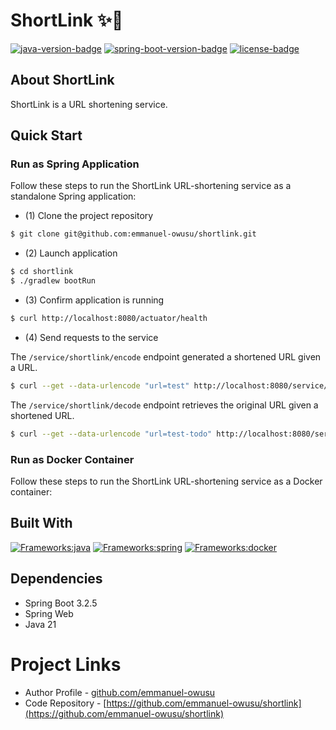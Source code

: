 # ShortLink ✨🔗
[![java-version-badge](https://img.shields.io/badge/Java-21-blue)](https://www.oracle.com/java/technologies/downloads/#java21)
[![spring-boot-version-badge](https://img.shields.io/badge/Spring_Boot-3.2.5-yellow)](https://spring.io/projects/spring-boot)
[![license-badge](https://img.shields.io/badge/License-MIT-green)](LICENSE)

## About ShortLink
ShortLink is a URL shortening service.

## Quick Start

### Run as Spring Application
Follow these steps to run the ShortLink URL-shortening service as a standalone Spring application:

* (1) Clone the project repository
```zsh
$ git clone git@github.com:emmanuel-owusu/shortlink.git
```
* (2) Launch application

```zsh
$ cd shortlink
$ ./gradlew bootRun
```
* (3) Confirm application is running
```zsh
$ curl http://localhost:8080/actuator/health
```
* (4) Send requests to the service

The `/service/shortlink/encode` endpoint generated a shortened URL given a URL.
```zsh
$ curl --get --data-urlencode "url=test" http://localhost:8080/service/shortlink/encode # TODO - use query param example from final application output
```



The `/service/shortlink/decode` endpoint retrieves the original URL given a shortened URL.

```zsh
$ curl --get --data-urlencode "url=test-todo" http://localhost:8080/service/shortlink/decode
```

### Run as Docker Container
Follow these steps to run the ShortLink URL-shortening service as a Docker container:

## Built With
[![Frameworks:java](https://skillicons.dev/icons?i=java)](https://www.oracle.com/java/)
[![Frameworks:spring](https://skillicons.dev/icons?i=spring)](https://spring.io/)
[![Frameworks:docker](https://skillicons.dev/icons?i=docker)](https://www.docker.com/)

## Dependencies
* Spring Boot 3.2.5
* Spring Web
* Java 21

# Project Links
* Author Profile - [github.com/emmanuel-owusu](https://github.com/emmanuel-owusu)
* Code Repository - [https://github.com/emmanuel-owusu/shortlink](https://github.com/emmanuel-owusu/shortlink)